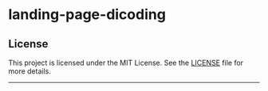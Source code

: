 # landing-page-dicoding


## License
This project is licensed under the MIT License. See the [LICENSE](LICENSE) file for more details.
___
